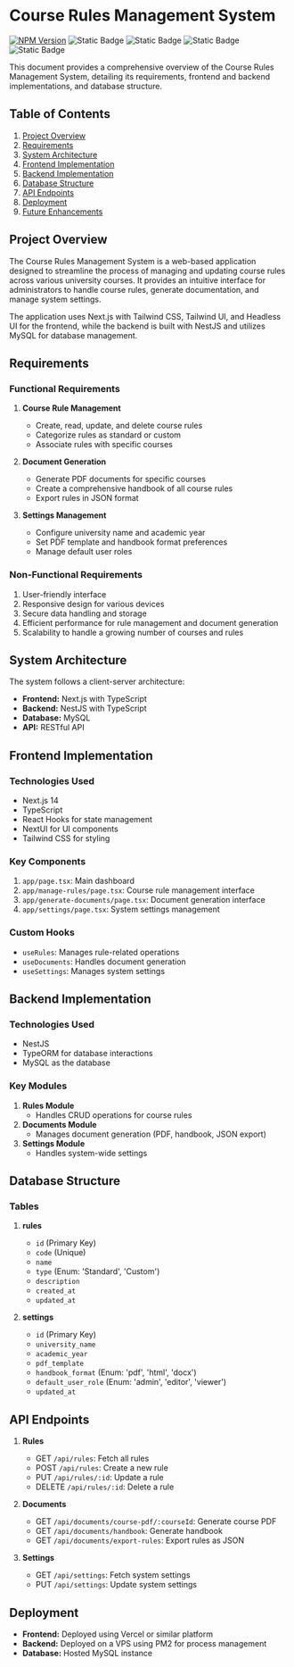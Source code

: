 # Course Rules Management System

<a href="https://www.npmjs.com/~nestjscore" target="_blank"><img src="https://img.shields.io/npm/v/@nestjs/core.svg" alt="NPM Version" /></a>
<img alt="Static Badge" src="https://img.shields.io/badge/Next.js-v14.2-blue">
<img alt="Static Badge" src="https://img.shields.io/badge/Nest.js-v10.0-red">
<img alt="Static Badge" src="https://img.shields.io/badge/TailwindCSS-v3.4-0ca5e9">
<img alt="Static Badge" src="https://img.shields.io/badge/React.js-v18.0-077ea4">


This document provides a comprehensive overview of the Course Rules Management System, detailing its requirements, frontend and backend implementations, and database structure.

## Table of Contents

1. [Project Overview](#project-overview)
2. [Requirements](#requirements)
3. [System Architecture](#system-architecture)
4. [Frontend Implementation](#frontend-implementation)
5. [Backend Implementation](#backend-implementation)
6. [Database Structure](#database-structure)
7. [API Endpoints](#api-endpoints)
8. [Deployment](#deployment)
9. [Future Enhancements](#future-enhancements)

## Project Overview

The Course Rules Management System is a web-based application designed to streamline the process of managing and updating course rules across various university courses. It provides an intuitive interface for administrators to handle course rules, generate documentation, and manage system settings.

The application uses Next.js with Tailwind CSS, Tailwind UI, and Headless UI for the frontend, while the backend is built with NestJS and utilizes MySQL for database management.

## Requirements

### Functional Requirements

1. **Course Rule Management**
   - Create, read, update, and delete course rules
   - Categorize rules as standard or custom
   - Associate rules with specific courses

2. **Document Generation**
   - Generate PDF documents for specific courses
   - Create a comprehensive handbook of all course rules
   - Export rules in JSON format

3. **Settings Management**
   - Configure university name and academic year
   - Set PDF template and handbook format preferences
   - Manage default user roles

### Non-Functional Requirements

1. User-friendly interface
2. Responsive design for various devices
3. Secure data handling and storage
4. Efficient performance for rule management and document generation
5. Scalability to handle a growing number of courses and rules

## System Architecture

The system follows a client-server architecture:

- **Frontend:** Next.js with TypeScript
- **Backend:** NestJS with TypeScript
- **Database:** MySQL
- **API:** RESTful API

## Frontend Implementation

### Technologies Used

- Next.js 14
- TypeScript
- React Hooks for state management
- NextUI for UI components
- Tailwind CSS for styling

### Key Components

1. `app/page.tsx`: Main dashboard
2. `app/manage-rules/page.tsx`: Course rule management interface
3. `app/generate-documents/page.tsx`: Document generation interface
4. `app/settings/page.tsx`: System settings management

### Custom Hooks

- `useRules`: Manages rule-related operations
- `useDocuments`: Handles document generation
- `useSettings`: Manages system settings

## Backend Implementation

### Technologies Used

- NestJS
- TypeORM for database interactions
- MySQL as the database

### Key Modules

1. **Rules Module**
   - Handles CRUD operations for course rules
2. **Documents Module**
   - Manages document generation (PDF, handbook, JSON export)
3. **Settings Module**
   - Handles system-wide settings

## Database Structure

### Tables

1. **rules**
   - `id` (Primary Key)
   - `code` (Unique)
   - `name`
   - `type` (Enum: 'Standard', 'Custom')
   - `description`
   - `created_at`
   - `updated_at`

2. **settings**
   - `id` (Primary Key)
   - `university_name`
   - `academic_year`
   - `pdf_template`
   - `handbook_format` (Enum: 'pdf', 'html', 'docx')
   - `default_user_role` (Enum: 'admin', 'editor', 'viewer')
   - `updated_at`

## API Endpoints

1. **Rules**
   - GET `/api/rules`: Fetch all rules
   - POST `/api/rules`: Create a new rule
   - PUT `/api/rules/:id`: Update a rule
   - DELETE `/api/rules/:id`: Delete a rule

2. **Documents**
   - GET `/api/documents/course-pdf/:courseId`: Generate course PDF
   - GET `/api/documents/handbook`: Generate handbook
   - GET `/api/documents/export-rules`: Export rules as JSON

3. **Settings**
   - GET `/api/settings`: Fetch system settings
   - PUT `/api/settings`: Update system settings

## Deployment

- **Frontend:** Deployed using Vercel or similar platform
- **Backend:** Deployed on a VPS using PM2 for process management
- **Database:** Hosted MySQL instance


